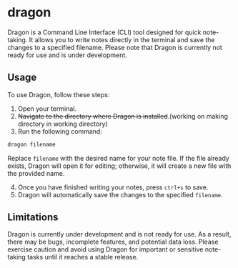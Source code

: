 # dragon

Dragon is a Command Line Interface (CLI) tool designed for quick note-taking. It allows you to write notes directly in the terminal and save the changes to a specified filename. Please note that Dragon is currently not ready for use and is under development.

## Usage

To use Dragon, follow these steps:

1. Open your terminal.
2. ~~Navigate to the directory where Dragon is installed~~.(working on making directory in working directory)
3. Run the following command:

```bash
dragon filename
```


Replace `filename` with the desired name for your note file. If the file already exists, Dragon will open it for editing; otherwise, it will create a new file with the provided name.

4. Once you have finished writing your notes, press `ctrl+s` to save.
5. Dragon will automatically save the changes to the specified `filename`.

## Limitations

Dragon is currently under development and is not ready for use. As a result, there may be bugs, incomplete features, and potential data loss. Please exercise caution and avoid using Dragon for important or sensitive note-taking tasks until it reaches a stable release.


